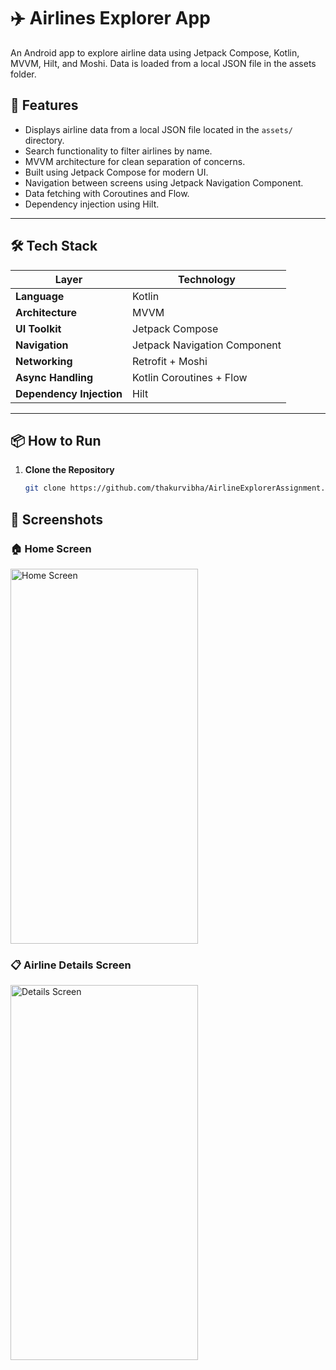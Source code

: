 # ✈️ Airlines Explorer App

An Android app to explore airline data using Jetpack Compose, Kotlin, MVVM, Hilt, and Moshi. Data is loaded from a local JSON file in the assets folder.

## 🚀 Features

- Displays airline data from a local JSON file located in the `assets/` directory.
- Search functionality to filter airlines by name.
- MVVM architecture for clean separation of concerns.
- Built using Jetpack Compose for modern UI.
- Navigation between screens using Jetpack Navigation Component.
- Data fetching with Coroutines and Flow.
- Dependency injection using Hilt.

---

## 🛠 Tech Stack

| Layer                    | Technology                         |
|-------------------------|-------------------------------------|
| **Language**            | Kotlin                              |
| **Architecture**        | MVVM                                |
| **UI Toolkit**          | Jetpack Compose                     |
| **Navigation**          | Jetpack Navigation Component        |
| **Networking**          | Retrofit + Moshi                    |
| **Async Handling**      | Kotlin Coroutines + Flow            |
| **Dependency Injection**| Hilt                                |

---

## 📦 How to Run

1. **Clone the Repository**

   ```bash
   git clone https://github.com/thakurvibha/AirlineExplorerAssignment.git


## 📸 Screenshots

### 🏠 Home Screen
<img src="https://github.com/user-attachments/assets/ea155bd9-2deb-4931-b221-cb669e1910e0" alt="Home Screen" width="300" height="600" />

### 📋 Airline Details Screen
<img src="https://github.com/user-attachments/assets/22329eb1-0328-490f-a33d-4edea399a989" alt="Details Screen" width="300" height="600" />
